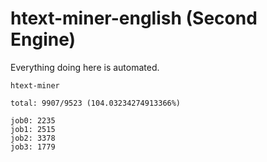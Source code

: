 # htext-miner-english (Second Engine)

Everything doing here is automated.

```
htext-miner

total: 9907/9523 (104.03234274913366%)

job0: 2235
job1: 2515
job2: 3378
job3: 1779
```